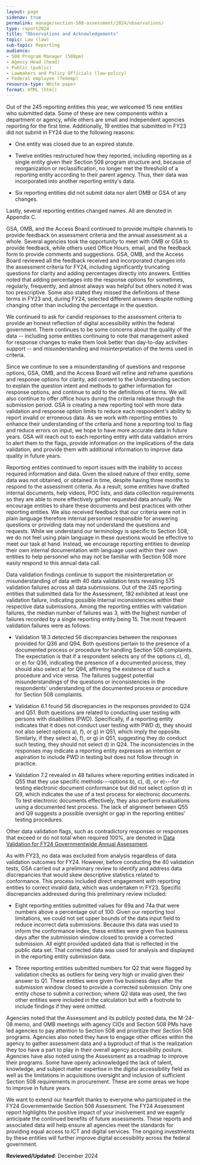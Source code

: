 ```yaml
---
layout: page
sidenav: true
permalink: manage/section-508-assessment/2024/observations/
type: report2024
title: "Observations and Acknowledgements"
topic: Law (law)
sub-topic: Reporting
audience:
- 508 Program Manager (508pm)
- Agency Head (head)
- Public (public)
- Lawmakers and Policy Officials (law-policy)
- Federal employee (fedemp)
resource-type: White paper
format: HTML (html)
---
```

Out of the 245 reporting entities this year, we welcomed 15 new entities who submitted data. Some of these are new components within a department or agency, while others are small and independent agencies reporting for the first time. Additionally, 19 entities that submitted in FY23 did not submit in FY24 due to the following reasons:

* One entity was closed due to an expired statute.

* Twelve entities restructured how they reported, including reporting as a single entity given their Section 508 program structure and, because of reorganization or reclassification, no longer met the threshold of a reporting entity according to their parent agency. Thus, their data was incorporated into another reporting entity's data.

* Six reporting entities did not submit data nor alert OMB or GSA of any changes.

Lastly, several reporting entities changed names. All are denoted in Appendix C. 

GSA, OMB, and the Access Board continued to provide multiple channels to provide feedback on assessment criteria and the annual assessment as a whole. Several agencies took the opportunity to meet with OMB or GSA to provide feedback, while others used Office Hours, email, and the feedback form to provide comments and suggestions. GSA, OMB, and the Access Board reviewed all the feedback received and incorporated changes into the assessment criteria for FY24, including significantly truncating questions for clarity and adding percentages directly into answers. Entities noted that adding percentages into the response options for sometimes, regularly, frequently, and almost always was helpful but others noted it was too prescriptive. Some also stated they missed the definitions of these terms in FY23 and, during FY24, selected different answers despite nothing changing other than including the percentage in the question. 

We continued to ask for candid responses to the assessment criteria to provide an honest reflection of digital accessibility within the federal government. There continues to be some concerns about the quality of the data -- including some entities continuing to note that management asked for response changes to make them look better than day-to-day activities support -- and misunderstanding and misinterpretation of the terms used in criteria.  

Since we continue to see a misunderstanding of questions and response options, GSA, OMB, and the Access Board will refine and reframe questions and response options for clarity, add content to the Understanding section to explain the question intent and methods to gather information for response options, and continue to add to the definitions of terms. We will also continue to offer office hours during the criteria release through the submission period. GSA is creating a new reporting tool with more data validation and response option limits to reduce each respondent's ability to report invalid or erroneous data. As we work with reporting entities to enhance their understanding of the criteria and hone a reporting tool to flag and reduce errors on input, we hope to have more accurate data in future years. GSA will reach out to each reporting entity with data validation errors to alert them to the flags, provide information on the implications of the data validation, and provide them with additional information to improve data quality in future years.

Reporting entities continued to report issues with the inability to access required information and data. Given the siloed nature of their entity, some data was not obtained, or obtained in time, despite having three months to respond to the assessment criteria. As a result, some entities have drafted internal documents, help videos, POC lists, and data collection requirements so they are able to more effectively gather requested data annually. We encourage entities to share these documents and best practices with other reporting entities. We also received feedback that our criteria were not in plain language therefore internal personnel responsible for answering questions or providing data may not understand the questions and requests. While we understand our terminology is specific to Section 508, we do not feel using plain language in these questions would be effective to meet our task at hand. Instead, we encourage reporting entities to develop their own internal documentation with language used within their own entities to help personnel who may not be familiar with Section 508 more easily respond to this annual data call.

Data validation findings continue to support the misinterpretation or misunderstanding of data with 40 data validation tests revealing 575 validation failures across all data submissions. Out of the 245 reporting entities that submitted data for the Assessment, 182 exhibited at least one validation failure, indicating possible internal inconsistencies within their respective data submissions. Among the reporting entities with validation failures, the median number of failures was 3, with the highest number of failures recorded by a single reporting entity being 15. The most frequent validation failures were as follows:

* Validation 18.3 detected 56 discrepancies between the responses provided for Q36 and Q94. Both questions pertain to the presence of a documented process or procedure for handling Section 508 complaints. The expectation is that if a respondent selects any of the options c), d), or e) for Q36, indicating the presence of a documented process, they should also select a) for Q94, affirming the existence of such a procedure and vice versa. The failures suggest potential misunderstandings of the questions or inconsistencies in the respondents' understanding of the documented process or procedure for Section 508 complaints.

* Validation 6.1 found 56 discrepancies in the responses provided to Q24 and Q51. Both questions are related to conducting user testing with persons with disabilities (PWD). Specifically, if a reporting entity indicates that it does not conduct user testing with PWD d), they should not also select options a), f), or g) in Q51, which imply the opposite. Similarly, if they select a), f), or g) in Q51, suggesting they do conduct such testing, they should not select d) in Q24. The inconsistencies in the responses may indicate a reporting entity expresses an intention or aspiration to include PWD in testing but does not follow through in practice.

* Validation 7.2 revealed in 48 failures where reporting entities indicated in Q55 that they use specific methods---options b), c), d), or e)---for testing electronic document conformance but did not select option d) in Q9, which indicates the use of a test process for electronic documents. To test electronic documents effectively, they also perform evaluations using a documented test process. The lack of alignment between Q55 and Q9 suggests a possible oversight or gap in the reporting entities' testing procedures.

Other data validation flags, such as contradictory responses or responses that exceed or do not total when required 100%, are denoted in <a href="https://training.section508.gov/assets/files/reports/2024/Data%20Validation%20for%20FY24%20Governmentwide%20Annual%20Assessment.docx" target="_blank" class="usa-link--external">Data Validation for FY24 Governmentwide Annual Assessment</a>.

As with FY23, no data was excluded from analysis regardless of data validation outcomes for FY24. However, before conducting the 40 validation tests, GSA carried out a preliminary review to identify and address data discrepancies that would skew descriptive statistics related to conformance. This process included direct engagement with reporting entities to correct invalid data, which was undertaken in FY23. Specific discrepancies addressed during this preliminary review included:

* Eight reporting entities submitted values for 69a and 74a that were numbers above a percentage out of 100. Given our reporting tool limitations, we could not set upper bounds of the data input field to reduce incorrect data submissions. Because this data was used to inform the conformance index, these entities were given five business days after the submission window closed to provide a corrected submission. All eight provided updated data that is reflected in the public data set. That corrected data was used for analysis and displayed in the reporting entity submission data.

* Three reporting entities submitted numbers for Q2 that were flagged by validation checks as outliers for being very high or invalid given their answer to Q1. These entities were given five business days after the submission window closed to provide a corrected submission. Only one entity chose to submit a correction; where Q2 data was used, the two other entities were included in the calculation but with a footnote to include findings if they were omitted.

Agencies noted that the Assessment and its publicly posted data, the M-24-08 memo, and OMB meetings with agency CIOs and Section 508 PMs have led agencies to pay attention to Section 508 and prioritize their Section 508 programs. Agencies also noted they have to engage other offices within the agency to gather assessment data and a byproduct of that is the realization they too have a part to play in their overall agency accessibility posture. Agencies have also noted using the Assessment as a roadmap to improve their programs. Some have openly acknowledged the lack of talent, knowledge, and subject matter expertise in the digital accessibility field as well as the limitations in acquisitions oversight and inclusion of sufficient Section 508 requirements in procurement. These are some areas we hope to improve in future years.

We want to extend our heartfelt thanks to everyone who participated in the FY24 Governmentwide Section 508 Assessment. The FY24 Assessment report highlights the positive impact of your involvement and we eagerly anticipate the continued benefits of future assessments. These reports and associated data will help ensure all agencies meet the standards for providing equal access to ICT and digital services. The ongoing investments by these entities will further improve digital accessibility across the federal government.

**Reviewed/Updated**: December 2024